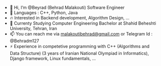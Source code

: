 - 👋 Hi, I’m @Beyrad (Behrad Malakouti) Software Engineer
- 👀 Languages : C++, Python, Java
- 🔥 Interested in Backend development, Algorithm Design, ...
- 🌱 Currenty Studying Computer Engineering Bachelor at Shahid Beheshti University, Tehran, Iran
- 📫 You can reach me via malakoutibehrad@gmail.com or Telegram Id : @Behradm127
- ⚡ Experience in competetive programming with C++ (Algorithms and Data Structure) (3 years of Iranian National Olympiad in Informatics), Django framework, Linux fundamentals, ...

<!---
Beyrad/Beyrad is a ✨ special ✨ repository because its `README.md` (this file) appears on your GitHub profile.
You can click the Preview link to take a look at your changes.
--->
